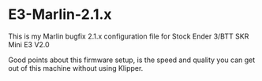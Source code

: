 # E3-Marlin-2.1.x
This is my Marlin bugfix 2.1.x configuration file for Stock Ender 3/BTT SKR Mini E3 V2.0

Good points about this firmware setup, is the speed and quality you can get out of this machine without using Klipper.
